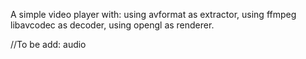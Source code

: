 A simple video player with:
using avformat as extractor,
using ffmpeg libavcodec as decoder,
using opengl as renderer.

//To be add: audio